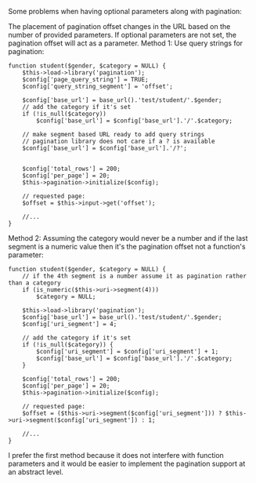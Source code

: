 Some problems when having optional parameters along with pagination:

The placement of pagination offset changes in the URL based on the number of provided parameters.
If optional parameters are not set, the pagination offset will act as a parameter.
Method 1:
Use query strings for pagination:

```
function student($gender, $category = NULL) {
    $this->load->library('pagination');
    $config['page_query_string'] = TRUE;
    $config['query_string_segment'] = 'offset';

    $config['base_url'] = base_url().'test/student/'.$gender;
    // add the category if it's set
    if (!is_null($category)) 
        $config['base_url'] = $config['base_url'].'/'.$category;

    // make segment based URL ready to add query strings
    // pagination library does not care if a ? is available
    $config['base_url'] = $config['base_url'].'/?';


    $config['total_rows'] = 200;
    $config['per_page'] = 20;
    $this->pagination->initialize($config);

    // requested page:
    $offset = $this->input->get('offset');

    //...
}
```

Method 2:
Assuming the category would never be a number and if the last segment is a numeric value then it's the pagination offset not a function's parameter:

```
function student($gender, $category = NULL) {
    // if the 4th segment is a number assume it as pagination rather than a category
    if (is_numeric($this->uri->segment(4))) 
        $category = NULL;

    $this->load->library('pagination');
    $config['base_url'] = base_url().'test/student/'.$gender;
    $config['uri_segment'] = 4;

    // add the category if it's set
    if (!is_null($category)) {
        $config['uri_segment'] = $config['uri_segment'] + 1;
        $config['base_url'] = $config['base_url'].'/'.$category;
    }

    $config['total_rows'] = 200;
    $config['per_page'] = 20;
    $this->pagination->initialize($config);

    // requested page:
    $offset = ($this->uri->segment($config['uri_segment'])) ? $this->uri->segment($config['uri_segment']) : 1;

    //...
}   
```

I prefer the first method because it does not interfere with function parameters and it would be easier to implement the pagination support at an abstract level.
